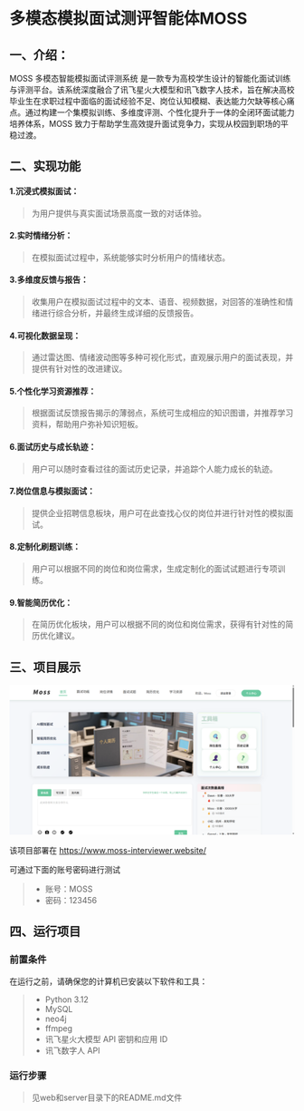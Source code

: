# 多模态模拟面试测评智能体MOSS
## 一、介绍：
MOSS 多模态智能模拟面试评测系统 是一款专为高校学生设计的智能化面试训练与评测平台。该系统深度融合了讯飞星火大模型和讯飞数字人技术，旨在解决高校毕业生在求职过程中面临的面试经验不足、岗位认知模糊、表达能力欠缺等核心痛点。通过构建一个集模拟训练、多维度评测、个性化提升于一体的全闭环面试能力培养体系，MOSS 致力于帮助学生高效提升面试竞争力，实现从校园到职场的平稳过渡。

## 二、实现功能

#### 1.沉浸式模拟面试：

>为用户提供与真实面试场景高度一致的对话体验。

#### 2.实时情绪分析：

>在模拟面试过程中，系统能够实时分析用户的情绪状态。

#### 3.多维度反馈与报告： 

>收集用户在模拟面试过程中的文本、语音、视频数据，对回答的准确性和情绪进行综合分析，并最终生成详细的反馈报告。

#### 4.可视化数据呈现： 

>通过雷达图、情绪波动图等多种可视化形式，直观展示用户的面试表现，并提供有针对性的改进建议。

#### 5.个性化学习资源推荐： 

>根据面试反馈报告揭示的薄弱点，系统可生成相应的知识图谱，并推荐学习资料，帮助用户弥补知识短板。

#### 6.面试历史与成长轨迹： 

>用户可以随时查看过往的面试历史记录，并追踪个人能力成长的轨迹。

#### 7.岗位信息与模拟面试： 

>提供企业招聘信息板块，用户可在此查找心仪的岗位并进行针对性的模拟面试。

#### 8.定制化刷题训练： 

>用户可以根据不同的岗位和岗位需求，生成定制化的面试试题进行专项训练。

#### 9.智能简历优化： 

>在简历优化板块，用户可以根据不同的岗位和岗位需求，获得有针对性的简历优化建议。

## 三、项目展示

![Home.png](Home.png)

该项目部署在 https://www.moss-interviewer.website/

可通过下面的账号密码进行测试
>- 账号：MOSS
>- 密码：123456

## 四、运行项目

### 前置条件

在运行之前，请确保您的计算机已安装以下软件和工具：
>- Python 3.12
>- MySQL
>- neo4j
>- ffmpeg
>- 讯飞星火大模型 API 密钥和应用 ID
>- 讯飞数字人 API

### 运行步骤

> 见web和server目录下的README.md文件


